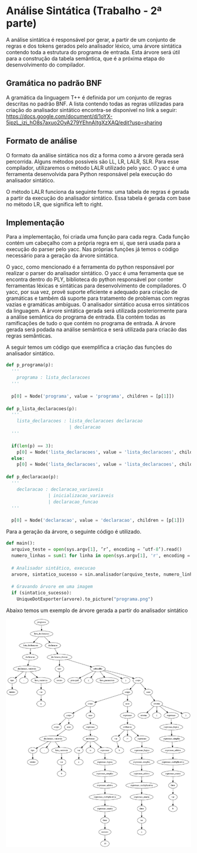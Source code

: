 # Análise Sintática (Trabalho - 2ª parte)

A análise sintática é responsável por gerar, a partir de um conjunto de regras e dos tokens gerados pelo analisador léxico, uma árvore sintática contendo toda a estrutura do programa de entrada. Esta árvore será útil para a construção da tabela semântica, que é a próxima etapa do desenvolvimento do compilador.

## Gramática no padrão BNF

A gramática da linguagem T++ é definida por um conjunto de regras descritas no padrão BNF. A lista contendo todas as regras utilizadas para criação do analisador sintático encontra-se disponível no link a seguir: <https://docs.google.com/document/d/1oYX-5ipzL_izj_hO8s7axuo2OyA279YEhnAItgXzXAQ/edit?usp=sharing>

## Formato de análise

O formato da análise sintática nos diz a forma como a árvore gerada será percorrida. Alguns métodos possíveis são LL, LR, LALR, SLR. Para esse compilador, utilizaremos o método LALR utilizado pelo yacc. O yacc é uma ferramenta desenvolvida para Python responsável pela execução do analisador sintático.

O método LALR funciona da seguinte forma: uma tabela de regras é gerada a partir da execução do analisador sintático. Essa tabela é gerada com base no método LR, que significa left to right.

## Implementação

Para a implementação, foi criada uma função para cada regra. Cada função contém um cabeçalho com a própria regra em si, que será usada para a execução do parser pelo yacc. Nas próprias funções já temos o código necessário para a geração da árvore sintática.

O yacc, como mencionado é a ferramenta do python responsável por realizar o parser do analisador sintático. O yacc é uma ferramenta que se encontra dentro do PLY, biblioteca do python responsável por conter ferramentas léxicas e sintáticas para desenvolvimento de compiladores. O yacc, por sua vez, provê suporte eficiente e adequado para criação de gramáticas e também dá suporte para tratamento de problemas com regras vazias e gramáticas ambíguas. O analisador sintático acusa erros sintáticos da linguagem. A árvore sintática gerada será utilizada posteriormente para a análise semântica do programa de entrada. Ela contém todas as ramificações de tudo o que contém no programa de entrada. A árvore gerada será podada na análise semântica e será utilizada para criacão das regras semânticas.

A seguir temos um código que exemplifica a criação das funções do analisador sintático.

```python
def p_programa(p):
  '''
    programa : lista_declaracoes
  '''

  p[0] = Node('programa', value = 'programa', children = [p[1]])

def p_lista_declaracoes(p):
  '''
    lista_declaracoes : lista_declaracoes declaracao
                        | declaracao
  '''

  if(len(p) == 3):
    p[0] = Node('lista_declaracoes', value = 'lista_declaracoes', children = [p[1], p[2]])
  else:
    p[0] = Node('lista_declaracoes', value = 'lista_declaracoes', children = [p[1]])

def p_declaracao(p):
  '''
    declaracao : declaracao_variaveis
                | inicializacao_variaveis
                | declaracao_funcao
  '''

  p[0] = Node('declaracao', value = 'declaracao', children = [p[1]])
```

Para a geração da árvore, o seguinte código é utilizado.

```python
def main():
  arquivo_teste = open(sys.argv[1], ’r’, encoding = ’utf-8’).read()
  numero_linhas = sum(1 for linha in open(sys.argv[1], 'r', encoding = 'utf-8'))

  # Analisador sintático, execucao
  arvore, sintatico_sucesso = sin.analisador(arquivo_teste, numero_linhas)

  # Gravando árvore em uma imagem
  if (sintatico_sucesso):
    UniqueDotExporter(arvore).to_picture("programa.png")
```

Abaixo temos um exemplo de árvore gerada a partir do analisador sintático

<p align="center">
  <img src="../arvore.png"/>
</p>